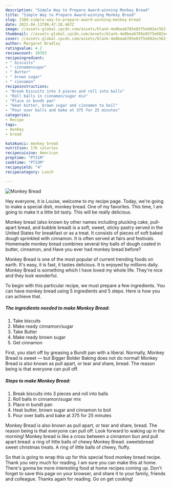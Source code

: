 ```yaml
---
description: "Simple Way to Prepare Award-winning Monkey Bread"
title: "Simple Way to Prepare Award-winning Monkey Bread"
slug: 2388-simple-way-to-prepare-award-winning-monkey-bread
date: 2021-04-11T06:47:28.467Z
image: //assets-global.cpcdn.com/assets/blank-4e0bea6785e03f5e602ec562f230caae08da540cada707380b4fe1bbebba43da.png
thumbnail: //assets-global.cpcdn.com/assets/blank-4e0bea6785e03f5e602ec562f230caae08da540cada707380b4fe1bbebba43da.png
cover: //assets-global.cpcdn.com/assets/blank-4e0bea6785e03f5e602ec562f230caae08da540cada707380b4fe1bbebba43da.png
author: Margaret Bradley
ratingvalue: 4.2
reviewcount: 10763
recipeingredient:
- " biscuits"
- " cinnamonsugar"
- " Butter"
- " brown sugar"
- " cinnamon"
recipeinstructions:
- "Break biscuits into 3 pieces and roll into balls"
- "Roll balls in cinnamon/sugar mix"
- "Place in bundt pan"
- "Heat butter, brown sugar and cinnamon to boil"
- "Pour over balls and bake at 375 for 25 minutes"
categories:
- Recipe
tags:
- monkey
- bread

katakunci: monkey bread 
nutrition: 176 calories
recipecuisine: American
preptime: "PT31M"
cooktime: "PT33M"
recipeyield: "4"
recipecategory: Lunch

---
```



![Monkey Bread](//assets-global.cpcdn.com/assets/blank-4e0bea6785e03f5e602ec562f230caae08da540cada707380b4fe1bbebba43da.png)

Hey everyone, it is Louise, welcome to my recipe page. Today, we're going to make a special dish, monkey bread. One of my favorites. This time, I am going to make it a little bit tasty. This will be really delicious.

Monkey bread (also known by other names including plucking cake, pull-apart bread, and bubble bread) is a soft, sweet, sticky pastry served in the United States for breakfast or as a treat. It consists of pieces of soft baked dough sprinkled with cinnamon. It is often served at fairs and festivals. Homemade monkey bread combines several tiny balls of dough coated in butter, cinnamon, and Have you ever had monkey bread before?

Monkey Bread is one of the most popular of current trending foods on earth. It's easy, it is fast, it tastes delicious. It is enjoyed by millions daily. Monkey Bread is something which I have loved my whole life. They're nice and they look wonderful.


To begin with this particular recipe, we must prepare a few ingredients. You can have monkey bread using 5 ingredients and 5 steps. Here is how you can achieve that.

<!--inarticleads1-->

##### The ingredients needed to make Monkey Bread:

1. Take  biscuits
1. Make ready  cinnamon/sugar
1. Take  Butter
1. Make ready  brown sugar
1. Get  cinnamon


First, you start off by greasing a Bundt pan with a liberal. Normally, Monkey Bread is sweet — but Bigger Bolder Baking does not do normal! Monkey Bread is also known as pull apart, or tear and share, bread. The reason being is that everyone can pull off. 

<!--inarticleads2-->

##### Steps to make Monkey Bread:

1. Break biscuits into 3 pieces and roll into balls
1. Roll balls in cinnamon/sugar mix
1. Place in bundt pan
1. Heat butter, brown sugar and cinnamon to boil
1. Pour over balls and bake at 375 for 25 minutes


Monkey Bread is also known as pull apart, or tear and share, bread. The reason being is that everyone can pull off. Look forward to waking up in the morning! Monkey bread is like a cross between a cinnamon bun and pull apart bread: a ring of little balls of chewy Monkey Bread. sweetsbread sweet christmas treats. A ring of little balls of chewy, fluffy. 

So that is going to wrap this up for this special food monkey bread recipe. Thank you very much for reading. I am sure you can make this at home. There's gonna be more interesting food at home recipes coming up. Don't forget to save this page on your browser, and share it to your family, friends and colleague. Thanks again for reading. Go on get cooking!
